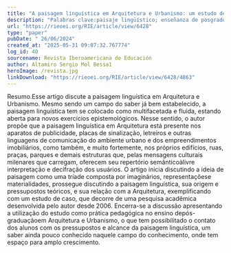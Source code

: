 ```yaml
---
title: "A paisagem linguística em Arquitetura e Urbanismo: um estudo de caso aplicado ao ensino"
description: "Palabras clave:paisaje lingüístico; enseñanza de posgrado; enseñanza de Arquitectura y Urbanismo; paisaje"
url: "https://rieoei.org/RIE/article/view/6428"
type: "paper"
pubDate: " 26/06/2024"
created_at: "2025-05-31 09:07:32.767774"
log_id: 40
sourcename: Revista Iberoamericana de Educación
author: Altamiro Sergio Mol Bessa1
heroImage: /revista.jpg
linkDownload: "https://rieoei.org/RIE/article/view/6428/4863"
---
```


Resumo.Esse artigo discute a paisagem linguística em Arquitetura e Urbanismo. Mesmo sendo um campo do saber já bem estabelecido, a paisagem linguística tem se colocado como multifacetada e fluida, estando aberta para novos exercícios epistemológicos. Nesse sentido, o autor propõe que a paisagem linguística em Arquitetura está presente nos aparatos de publicidade, placas de sinalização, letreiros e outras linguagens de comunicação do ambiente urbano e dos empreendimentos imobiliários, como também, e muito fortemente, nos próprios edifícios, ruas, praças, parques e demais estruturas que, pelas mensagens culturais milenares que carregam, oferecem seu repertório semânticoàlivre interpretação e decifração dos usuários. O artigo inicia discutindo a ideia de paisagem como uma tríade composta por imaginários, representaçõese materialidades, prossegue discutindo a paisagem linguística, sua origem e pressupostos teóricos, e sua relação com a Arquitetura, exemplificando com um estudo de caso, que decorre de uma pesquisa acadêmica desenvolvida pelo autor desde 2006. Encerra-se a discussão apresentando a utilização do estudo como prática pedagógica no ensino depós-graduaçãoem Arquitetura e Urbanismo, o que tem possibilitado o contato dos alunos com os pressupostos e alcance da paisagem linguística, um saber ainda pouco conhecido naquele campo do conhecimento, onde tem espaço para amplo crescimento.
